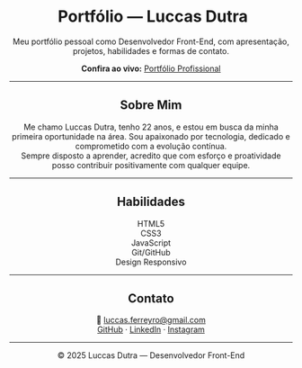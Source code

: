 <div align="center">

# ​ Portfólio — Luccas Dutra

Meu portfólio pessoal como Desenvolvedor Front-End, com apresentação, projetos, habilidades e formas de contato.

**Confira ao vivo:** [Portfólio Profissional](https://luccasdutraf.github.io/Portfolio-Profissional/)

---

##  Sobre Mim
Me chamo Luccas Dutra, tenho 22 anos, e estou em busca da minha primeira oportunidade na área. Sou apaixonado por tecnologia, dedicado e comprometido com a evolução contínua.  
Sempre disposto a aprender, acredito que com esforço e proatividade posso contribuir positivamente com qualquer equipe.

---

##  Habilidades
 HTML5  
 CSS3  
 JavaScript  
 Git/GitHub  
 Design Responsivo  

---

##  Contato
📧 luccas.ferreyro@gmail.com  
[GitHub](https://github.com/LuccasDutraf) · [LinkedIn](https://www.linkedin.com) · [Instagram](https://www.instagram.com)

---

© 2025 Luccas Dutra — Desenvolvedor Front-End

</div>
